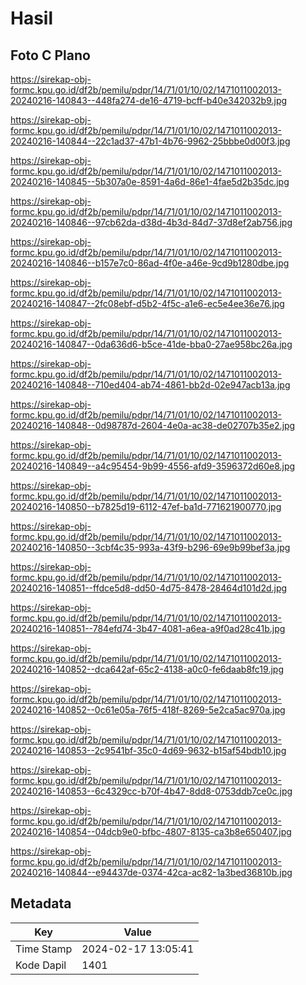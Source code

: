 # Hasil

## Foto C Plano

https://sirekap-obj-formc.kpu.go.id/df2b/pemilu/pdpr/14/71/01/10/02/1471011002013-20240216-140843--448fa274-de16-4719-bcff-b40e342032b9.jpg

https://sirekap-obj-formc.kpu.go.id/df2b/pemilu/pdpr/14/71/01/10/02/1471011002013-20240216-140844--22c1ad37-47b1-4b76-9962-25bbbe0d00f3.jpg

https://sirekap-obj-formc.kpu.go.id/df2b/pemilu/pdpr/14/71/01/10/02/1471011002013-20240216-140845--5b307a0e-8591-4a6d-86e1-4fae5d2b35dc.jpg

https://sirekap-obj-formc.kpu.go.id/df2b/pemilu/pdpr/14/71/01/10/02/1471011002013-20240216-140846--97cb62da-d38d-4b3d-84d7-37d8ef2ab756.jpg

https://sirekap-obj-formc.kpu.go.id/df2b/pemilu/pdpr/14/71/01/10/02/1471011002013-20240216-140846--b157e7c0-86ad-4f0e-a46e-9cd9b1280dbe.jpg

https://sirekap-obj-formc.kpu.go.id/df2b/pemilu/pdpr/14/71/01/10/02/1471011002013-20240216-140847--2fc08ebf-d5b2-4f5c-a1e6-ec5e4ee36e76.jpg

https://sirekap-obj-formc.kpu.go.id/df2b/pemilu/pdpr/14/71/01/10/02/1471011002013-20240216-140847--0da636d6-b5ce-41de-bba0-27ae958bc26a.jpg

https://sirekap-obj-formc.kpu.go.id/df2b/pemilu/pdpr/14/71/01/10/02/1471011002013-20240216-140848--710ed404-ab74-4861-bb2d-02e947acb13a.jpg

https://sirekap-obj-formc.kpu.go.id/df2b/pemilu/pdpr/14/71/01/10/02/1471011002013-20240216-140848--0d98787d-2604-4e0a-ac38-de02707b35e2.jpg

https://sirekap-obj-formc.kpu.go.id/df2b/pemilu/pdpr/14/71/01/10/02/1471011002013-20240216-140849--a4c95454-9b99-4556-afd9-3596372d60e8.jpg

https://sirekap-obj-formc.kpu.go.id/df2b/pemilu/pdpr/14/71/01/10/02/1471011002013-20240216-140850--b7825d19-6112-47ef-ba1d-771621900770.jpg

https://sirekap-obj-formc.kpu.go.id/df2b/pemilu/pdpr/14/71/01/10/02/1471011002013-20240216-140850--3cbf4c35-993a-43f9-b296-69e9b99bef3a.jpg

https://sirekap-obj-formc.kpu.go.id/df2b/pemilu/pdpr/14/71/01/10/02/1471011002013-20240216-140851--ffdce5d8-dd50-4d75-8478-28464d101d2d.jpg

https://sirekap-obj-formc.kpu.go.id/df2b/pemilu/pdpr/14/71/01/10/02/1471011002013-20240216-140851--784efd74-3b47-4081-a6ea-a9f0ad28c41b.jpg

https://sirekap-obj-formc.kpu.go.id/df2b/pemilu/pdpr/14/71/01/10/02/1471011002013-20240216-140852--dca642af-65c2-4138-a0c0-fe6daab8fc19.jpg

https://sirekap-obj-formc.kpu.go.id/df2b/pemilu/pdpr/14/71/01/10/02/1471011002013-20240216-140852--0c61e05a-76f5-418f-8269-5e2ca5ac970a.jpg

https://sirekap-obj-formc.kpu.go.id/df2b/pemilu/pdpr/14/71/01/10/02/1471011002013-20240216-140853--2c9541bf-35c0-4d69-9632-b15af54bdb10.jpg

https://sirekap-obj-formc.kpu.go.id/df2b/pemilu/pdpr/14/71/01/10/02/1471011002013-20240216-140853--6c4329cc-b70f-4b47-8dd8-0753ddb7ce0c.jpg

https://sirekap-obj-formc.kpu.go.id/df2b/pemilu/pdpr/14/71/01/10/02/1471011002013-20240216-140854--04dcb9e0-bfbc-4807-8135-ca3b8e650407.jpg

https://sirekap-obj-formc.kpu.go.id/df2b/pemilu/pdpr/14/71/01/10/02/1471011002013-20240216-140844--e94437de-0374-42ca-ac82-1a3bed36810b.jpg


## Metadata

| Key        | Value               |
| ---------- | ------------------- |
| Time Stamp | 2024-02-17 13:05:41 |
| Kode Dapil | 1401                |



